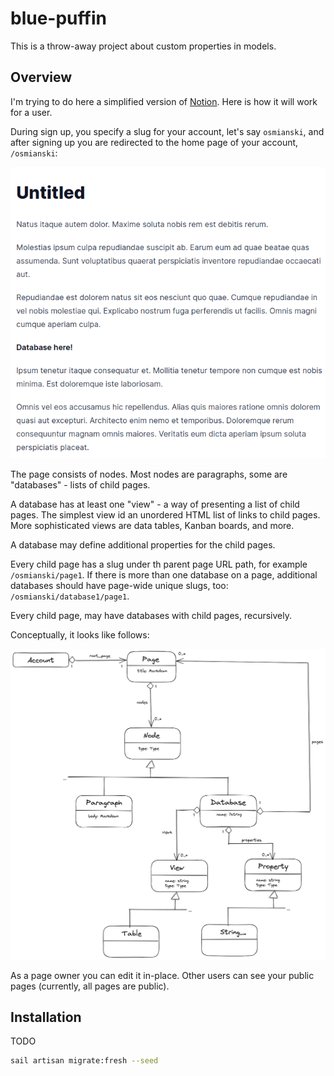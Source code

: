 # blue-puffin

This is a throw-away project about custom properties in models.

## Overview

I'm trying to do here a simplified version of [Notion](https://www.notion.so/). Here is how it will work for a user.

During sign up, you specify a slug for your account, let's say `osmianski`, and after signing up you are redirected to the home page of your account, `/osmianski`: 

![Home page](docs/homepage.png)

The page consists of nodes. Most nodes are paragraphs, some are "databases" - lists of child pages.

A database has at least one "view" - a way of presenting a list of child pages. The simplest view id an unordered HTML list of links to child pages. More sophisticated views are data tables, Kanban boards, and more.

A database may define additional properties for the child pages. 

Every child page has a slug under th parent page URL path, for example `/osmianski/page1`. If there is more than one database on a page, additional databases should have page-wide unique slugs, too: `/osmianski/database1/page1`.    

Every child page, may have databases with child pages, recursively.

Conceptually, it looks like follows:

![Concepts](docs/models.png)

As a page owner you can edit it in-place. Other users can see your public pages (currently, all pages are public).  

## Installation

TODO

```bash
sail artisan migrate:fresh --seed
```
